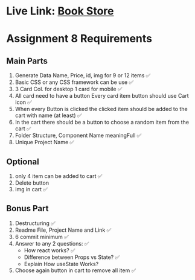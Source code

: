 # Live Link: [Book Store](https://book-choosing-store.netlify.app/)

# Assignment 8 Requirements

## Main Parts

1. Generate Data Name, Price, id, img for 9 or 12 items ✅
2. Basic CSS or any CSS framework can be use ✅
3. 3 Card Col. for desktop 1 card for mobile ✅
4. All card need to have a button Every card item button should use Cart icon ✅
5. When every Button is clicked the clicked item should be added to the cart with name (at least) ✅
6. In the cart there should be a button to choose a random item from the cart ✅
7. Folder Structure, Component Name meaningFull ✅
8. Unique Project Name ✅

## Optional

1. only 4 item can be added to cart ✅
2. Delete button
3. img in cart ✅

## Bonus Part

1. Destructuring ✅
2. Readme File, Project Name and Link ✅
3. 6 commit minimum ✅
4. Answer to any 2 questions: ✅
   - How react works? ✅
   - Difference between Props vs State? ✅
   - Explain How useState Works?
5. Choose again button in cart to remove all item ✅
